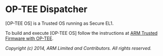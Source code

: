 OP-TEE Dispatcher
=================

[OP-TEE OS] is a Trusted OS running as Secure EL1.

To build and execute [OP-TEE OS] follow the instructions at
[ARM Trusted Firmware with OP-TEE](http://github.com/OP-TEE/optee_os/tree/master/documentation/arm_trusted_firmware.md).

_Copyright (c) 2014, ARM Limited and Contributors. All rights reserved._
